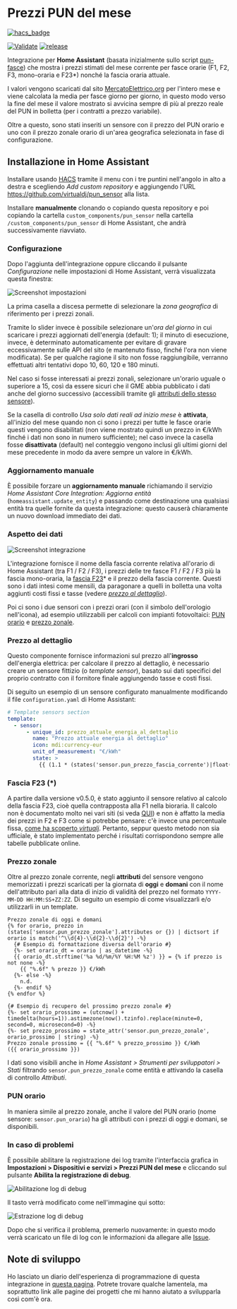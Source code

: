 # Prezzi PUN del mese

[![hacs_badge](https://img.shields.io/badge/HACS-Custom-41BDF5.svg?style=for-the-badge)](https://github.com/hacs/integration)

[![Validate](https://github.com/virtualdj/pun_sensor/actions/workflows/validate.yaml/badge.svg?branch=master)](https://github.com/virtualdj/pun_sensor/actions/workflows/validate.yaml)
[![release](https://img.shields.io/github/v/release/virtualdj/pun_sensor?style=flat-square)](https://github.com/virtualdj/pun_sensor/releases)

Integrazione per **Home Assistant** (basata inizialmente sullo script [pun-fasce](https://github.com/virtualdj/pun-fasce)) che mostra i prezzi stimati del mese corrente per fasce orarie (F1, F2, F3, mono-oraria e F23\*) nonché la fascia oraria attuale.

I valori vengono scaricati dal sito [MercatoElettrico.org](https://gme.mercatoelettrico.org/it-it/Home/Esiti/Elettricita/MGP/Esiti/PUN) per l'intero mese e viene calcolata la media per fasce giorno per giorno, in questo modo verso la fine del mese il valore mostrato si avvicina sempre di più al prezzo reale del PUN in bolletta (per i contratti a prezzo variabile).

Oltre a questo, sono stati inseriti un sensore con il prezzo del PUN orario e uno con il prezzo zonale orario di un'area geografica selezionata in fase di configurazione.

## Installazione in Home Assistant

Installare usando [HACS](https://hacs.xyz/) tramite il menu con i tre puntini nell'angolo in alto a destra e scegliendo _Add custom repository_ e aggiungendo l'URL https://github.com/virtualdj/pun_sensor alla lista.

Installare **manualmente** clonando o copiando questa repository e poi copiando la cartella `custom_components/pun_sensor` nella cartella `/custom_components/pun_sensor` di Home Assistant, che andrà successivamente riavviato.

### Configurazione

Dopo l'aggiunta dell'integrazione oppure cliccando il pulsante _Configurazione_ nelle impostazioni di Home Assistant, verrà visualizzata questa finestra:

![Screenshot impostazioni](screenshots_settings.png "Impostazioni")

La prima casella a discesa permette di selezionare la _zona geografica_ di riferimento per i prezzi zonali.

Tramite lo slider invece è possibile selezionare un'_ora del giorno_ in cui scaricare i prezzi aggiornati dell'energia (default: 1); il minuto di esecuzione, invece, è determinato automaticamente per evitare di gravare eccessivamente sulle API del sito (e mantenuto fisso, finché l'ora non viene modificata). Se per qualche ragione il sito non fosse raggiungibile, verranno effettuati altri tentativi dopo 10, 60, 120 e 180 minuti.

Nel caso si fosse interessati ai prezzi zonali, selezionare un'orario uguale o superiore a 15, così da essere sicuri che il GME abbia pubblicato i dati anche del giorno successivo (accessibili tramite gli [attributi dello stesso sensore](#prezzo-zonale)).

Se la casella di controllo _Usa solo dati reali ad inizio mese_ è **attivata**, all'inizio del mese quando non ci sono i prezzi per tutte le fasce orarie questi vengono disabilitati (non viene mostrato quindi un prezzo in €/kWh finché i dati non sono in numero sufficiente); nel caso invece la casella fosse **disattivata** (default) nel conteggio vengono inclusi gli ultimi giorni del mese precedente in modo da avere sempre un valore in €/kWh.

### Aggiornamento manuale

È possibile forzare un **aggiornamento manuale** richiamando il servizio _Home Assistant Core Integration: Aggiorna entità_ (`homeassistant.update_entity`) e passando come destinazione una qualsiasi entità tra quelle fornite da questa integrazione: questo causerà chiaramente un nuovo download immediato dei dati.

### Aspetto dei dati

![Screenshot integrazione](screenshots_main.png "Dati visualizzati")

L'integrazione fornisce il nome della fascia corrente relativa all'orario di Home Assistant (tra F1 / F2 / F3), i prezzi delle tre fasce F1 / F2 / F3 più la fascia mono-oraria, la [fascia F23](#fascia-f23-)\* e il prezzo della fascia corrente. Questi sono i dati intesi come mensili, da paragonare a quelli in bolletta una volta aggiunti costi fissi e tasse (vedere [_prezzo al dettaglio_](#prezzo-al-dettaglio)).

Poi ci sono i due sensori con i prezzi orari (con il simbolo dell'orologio nell'icona), ad esempio utilizzabili per calcoli con impianti fotovoltaici: [PUN orario](#pun-orario) e [prezzo zonale](#prezzo-zonale).

### Prezzo al dettaglio

Questo componente fornisce informazioni sul prezzo all'**ingrosso** dell'energia elettrica: per calcolare il prezzo al dettaglio, è necessario creare un sensore fittizio (o _template sensor_), basato sui dati specifici del proprio contratto con il fornitore finale aggiungendo tasse e costi fissi.

Di seguito un esempio di un sensore configurato manualmente modificando il file `configuration.yaml` di Home Assistant:

```yml
# Template sensors section
template:
  - sensor:
      - unique_id: prezzo_attuale_energia_al_dettaglio
        name: "Prezzo attuale energia al dettaglio"
        icon: mdi:currency-eur
        unit_of_measurement: "€/kWh"
        state: >
          {{ (1.1 * (states('sensor.pun_prezzo_fascia_corrente')|float(0) + 0.0087 + 0.04 + 0.0227))|round(3) }}
```

### Fascia F23 (\*)

A partire dalla versione v0.5.0, è stato aggiunto il sensore relativo al calcolo della fascia F23, cioè quella contrapposta alla F1 nella bioraria. Il calcolo non è documentato molto nei vari siti (si veda [QUI](https://github.com/virtualdj/pun_sensor/issues/24#issuecomment-1806864251)) e non è affatto la media dei prezzi in F2 e F3 come si potrebbe pensare: c'è invece una percentuale fissa, [come ha scoperto _virtualj_](https://github.com/virtualdj/pun_sensor/issues/24#issuecomment-1829846806).
Pertanto, seppur questo metodo non sia ufficiale, è stato implementato perché i risultati corrispondono sempre alle tabelle pubblicate online.

### Prezzo zonale

Oltre al prezzo zonale corrente, negli **attributi** del sensore vengono memorizzati i prezzi scaricati per la giornata di **oggi** e **domani** con il nome dell'attributo pari alla data di inizio di validità del prezzo nel formato `YYYY-MM-DD HH:MM:SS+ZZ:ZZ`.
Di seguito un esempio di come visualizzarli e/o utilizzarli in un template.

```jinja
Prezzo zonale di oggi e domani
{% for orario, prezzo in (states['sensor.pun_prezzo_zonale'].attributes or {}) | dictsort if orario is match('^\\d{4}-\\d{2}-\\d{2}') -%}
  {# Esempio di formattazione diversa dell'orario #}
  {%- set orario_dt = orario | as_datetime -%}
  {{ orario_dt.strftime('%a %d/%m/%Y %H:%M %z') }} = {% if prezzo is not none -%}
    {{ "%.6f" % prezzo }} €/kWh
  {%- else -%}
    n.d.
  {%- endif %}
{% endfor %}

{# Esempio di recupero del prossimo prezzo zonale #}
{%- set orario_prossimo = (utcnow() + timedelta(hours=1)).astimezone(now().tzinfo).replace(minute=0, second=0, microsecond=0) -%}
{%- set prezzo_prossimo = state_attr('sensor.pun_prezzo_zonale', orario_prossimo | string) -%}
Prezzo zonale prossimo = {{ "%.6f" % prezzo_prossimo }} €/kWh
({{ orario_prossimo }})
```

I dati sono visibili anche in _Home Assistant > Strumenti per sviluppatori > Stati_ filtrando `sensor.pun_prezzo_zonale` come entità e attivando la casella di controllo _Attributi_.

### PUN orario

In maniera simile al prezzo zonale, anche il valore del PUN orario (nome sensore: `sensor.pun_orario`) ha gli attributi con i prezzi di oggi e domani, se disponibili.

### In caso di problemi

È possibile abilitare la registrazione dei log tramite l'interfaccia grafica in **Impostazioni > Dispositivi e servizi > Prezzi PUN del mese** e cliccando sul pulsante **Abilita la registrazione di debug**.

![Abilitazione log di debug](screenshot_debug_1.png "Abilitazione log di debug")

Il tasto verrà modificato come nell'immagine qui sotto:

![Estrazione log di debug](screenshot_debug_2.png "Estrazione log di debug")

Dopo che si verifica il problema, premerlo nuovamente: in questo modo verrà scaricato un file di log con le informazioni da allegare alle [Issue](https://github.com/virtualdj/pun_sensor/issues).

## Note di sviluppo

Ho lasciato un diario dell'esperienza di programmazione di questa integrazione in [questa pagina](DEVELOPMENT.md). Potrete trovare qualche lamentela, ma soprattutto link alle pagine dei progetti che mi hanno aiutato a svilupparla così com'è ora.
